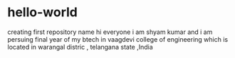 # hello-world
creating first repository name
hi everyone 
  i am shyam kumar and  i am persuing final year of my btech in vaagdevi college of engineering which is located in warangal distric , telangana state ,India 
